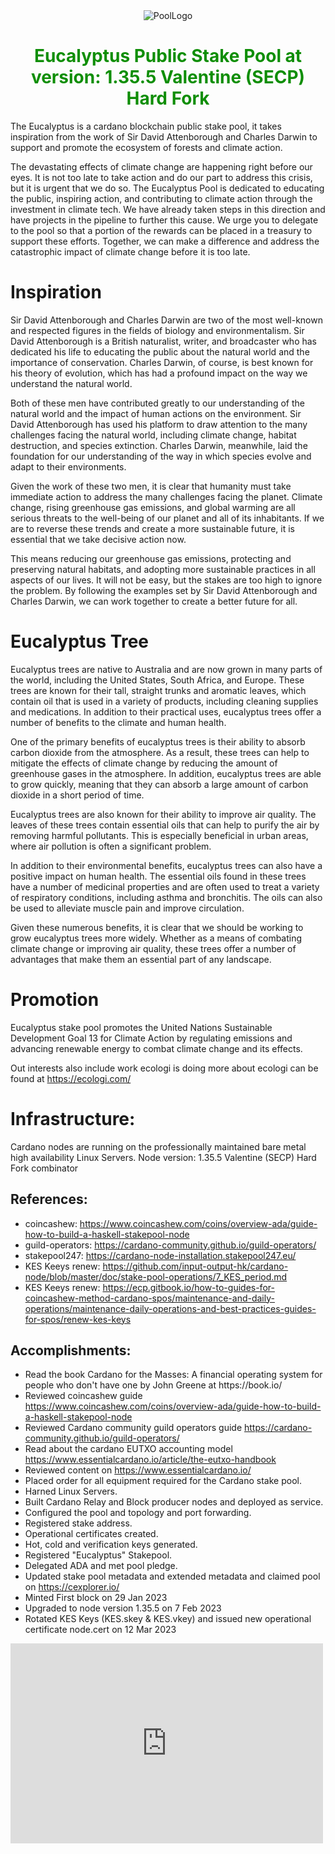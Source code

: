 
<div style="display: flex; align-items: flex-start; justify-content: center;">
    <img src="https://user-images.githubusercontent.com/115787614/210828258-4b177721-2950-4052-91dc-b93a25fb7843.png" alt="PoolLogo">
</div>

<center> <h1 style="text-align: center;color: #0f8e06;">Eucalyptus Public Stake Pool at version: 1.35.5 Valentine (SECP) Hard Fork </h1> </center>

The Eucalyptus is a cardano blockchain public stake pool, it takes inspiration from the work of Sir David Attenborough and Charles Darwin to support and promote the ecosystem of forests and climate action.

The devastating effects of climate change are happening right before our eyes. It is not too late to take action and do our part to address this crisis, but it is urgent that we do so. The Eucalyptus Pool is dedicated to educating the public, inspiring action, and contributing to climate action through the investment in climate tech. We have already taken steps in this direction and have projects in the pipeline to further this cause. We urge you to delegate to the pool so that a portion of the rewards can be placed in a treasury to support these efforts. Together, we can make a difference and address the catastrophic impact of climate change before it is too late.

# Inspiration
Sir David Attenborough and Charles Darwin are two of the most well-known and respected figures in the fields of biology and environmentalism. Sir David Attenborough is a British naturalist, writer, and broadcaster who has dedicated his life to educating the public about the natural world and the importance of conservation. Charles Darwin, of course, is best known for his theory of evolution, which has had a profound impact on the way we understand the natural world.

Both of these men have contributed greatly to our understanding of the natural world and the impact of human actions on the environment. Sir David Attenborough has used his platform to draw attention to the many challenges facing the natural world, including climate change, habitat destruction, and species extinction. Charles Darwin, meanwhile, laid the foundation for our understanding of the way in which species evolve and adapt to their environments.

Given the work of these two men, it is clear that humanity must take immediate action to address the many challenges facing the planet. Climate change, rising greenhouse gas emissions, and global warming are all serious threats to the well-being of our planet and all of its inhabitants. If we are to reverse these trends and create a more sustainable future, it is essential that we take decisive action now.

This means reducing our greenhouse gas emissions, protecting and preserving natural habitats, and adopting more sustainable practices in all aspects of our lives. It will not be easy, but the stakes are too high to ignore the problem. By following the examples set by Sir David Attenborough and Charles Darwin, we can work together to create a better future for all.

# Eucalyptus Tree
Eucalyptus trees are native to Australia and are now grown in many parts of the world, including the United States, South Africa, and Europe. These trees are known for their tall, straight trunks and aromatic leaves, which contain oil that is used in a variety of products, including cleaning supplies and medications. In addition to their practical uses, eucalyptus trees offer a number of benefits to the climate and human health.

One of the primary benefits of eucalyptus trees is their ability to absorb carbon dioxide from the atmosphere. As a result, these trees can help to mitigate the effects of climate change by reducing the amount of greenhouse gases in the atmosphere. In addition, eucalyptus trees are able to grow quickly, meaning that they can absorb a large amount of carbon dioxide in a short period of time.

Eucalyptus trees are also known for their ability to improve air quality. The leaves of these trees contain essential oils that can help to purify the air by removing harmful pollutants. This is especially beneficial in urban areas, where air pollution is often a significant problem.

In addition to their environmental benefits, eucalyptus trees can also have a positive impact on human health. The essential oils found in these trees have a number of medicinal properties and are often used to treat a variety of respiratory conditions, including asthma and bronchitis. The oils can also be used to alleviate muscle pain and improve circulation.

Given these numerous benefits, it is clear that we should be working to grow eucalyptus trees more widely. Whether as a means of combating climate change or improving air quality, these trees offer a number of advantages that make them an essential part of any landscape.

# Promotion
Eucalyptus stake pool promotes the United Nations Sustainable Development Goal 13 for Climate Action by regulating emissions and advancing renewable energy to combat climate change and its effects.


Out interests also include work ecologi is doing more about ecologi can be found at https://ecologi.com/

# Infrastructure:
Cardano nodes are running on the professionally maintained bare metal high availability Linux Servers.
Node version: 1.35.5 Valentine (SECP) Hard Fork combinator


<html>
<body>

<h2> References: </h2>
     <ul>
<li>coincashew: <a href="https://www.coincashew.com/coins/overview-ada/guide-how-to-build-a-haskell-stakepool-node">https://www.coincashew.com/coins/overview-ada/guide-how-to-build-a-haskell-stakepool-node</a> </li>
<li>guild-operators: <a href="https://cardano-community.github.io/guild-operators/">https://cardano-community.github.io/guild-operators/</a> </li>
<li>stakepool247: <a href="https://cardano-node-installation.stakepool247.eu/">https://cardano-node-installation.stakepool247.eu/</a></li>
<li>KES Keeys renew: <a href="https://github.com/input-output-hk/cardano-node/blob/master/doc/stake-pool-operations/7_KES_period.md">https://github.com/input-output-hk/cardano-node/blob/master/doc/stake-pool-operations/7_KES_period.md</a></li>
<li>KES Keeys renew: <a href="https://ecp.gitbook.io/how-to-guides-for-coincashew-method-cardano-spos/maintenance-and-daily-operations/maintenance-daily-operations-and-best-practices-guides-for-spos/renew-kes-keys">https://ecp.gitbook.io/how-to-guides-for-coincashew-method-cardano-spos/maintenance-and-daily-operations/maintenance-daily-operations-and-best-practices-guides-for-spos/renew-kes-keys</a></li>
          </ul>
  <h2>Accomplishments:</h2>
  <ul>
    <li>Read the book Cardano for the Masses: A financial operating system for people who don't have one by John Greene at https://book.io/</li>
    <li>Reviewed coincashew guide <a href="https://www.coincashew.com/coins/overview-ada/guide-how-to-build-a-haskell-stakepool-node">https://www.coincashew.com/coins/overview-ada/guide-how-to-build-a-haskell-stakepool-node</a></li>
    <li>Reviewed Cardano community guild operators guide <a href="https://cardano-community.github.io/
guild-operators/">https://cardano-community.github.io/guild-operators/</a></li>
<li>Read about the cardano EUTXO accounting model <a href="https://www.essentialcardano.io/article/the-eutxo-handbook">https://www.essentialcardano.io/article/the-eutxo-handbook</a></li>
<li>Reviewed content on <a href="https://www.essentialcardano.io/">https://www.essentialcardano.io/</a></li>
<li>Placed order for all equipment required for the Cardano stake pool.</li>
<li>Harned Linux Servers.</li>
<li>Built Cardano Relay and Block producer nodes and deployed as service.</li>
<li>Configured the pool and topology and port forwarding.</li>
<li>Registered stake address.</li>
<li>Operational certificates created.</li>
<li>Hot, cold and verification keys generated.</li>
<li>Registered "Eucalyptus" Stakepool.</li>
<li>Delegated ADA and met pool pledge.</li>
<li>Updated stake pool metadata and extended metadata and claimed pool on <a href="https://cexplorer.io/">https://cexplorer.io/</a></li>
<li>Minted First block on 29 Jan 2023 </li>
<li> Upgraded to node version 1.35.5 on 7 Feb 2023 </li>
<li> Rotated KES Keys (KES.skey & KES.vkey) and issued new operational certificate node.cert on 12 Mar 2023 </li>

  </ul>
<iframe width="500" height="320" frameborder="0" src="https://img.cexplorer.io/w/widget.html?pool=pool10nw2295p9xkwtzpm26ewn79v3m2ez2yztjzqusc8n6kqxrja8wp&theme=dark"><a href="https://cexplorer.io/pool/pool10nw2295p9xkwtzpm26ewn79v3m2ez2yztjzqusc8n6kqxrja8wp">pool detail on cexplorer.io</a></iframe>  
</body>
</html>


<a href="https://cexplorer.io/" target="_blank"><img width="" class="img-fluid" src="https://js.cexplorer.io/img/award/b07269e436bb93f8840a9c9fbc51bc.png" alt=""></a>
<a href="https://cexplorer.io/" target="_blank"><img width="" class="img-fluid" src="https://js.cexplorer.io/img/award/16afb94a8767e9a13c350d35fd0ff1.png" alt=""></a>
<a href="https://cexplorer.io/" target="_blank"><img width="" class="img-fluid" src="https://js.cexplorer.io/img/award/7a4a57a898f183ebbb7389d10327cf.png" alt=""></a>


